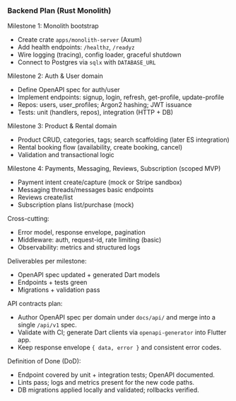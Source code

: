 ### Backend Plan (Rust Monolith)

Milestone 1: Monolith bootstrap
- Create crate `apps/monolith-server` (Axum)
- Add health endpoints: `/healthz`, `/readyz`
- Wire logging (tracing), config loader, graceful shutdown
- Connect to Postgres via `sqlx` with `DATABASE_URL`

Milestone 2: Auth & User domain
- Define OpenAPI spec for auth/user
- Implement endpoints: signup, login, refresh, get-profile, update-profile
- Repos: users, user_profiles; Argon2 hashing; JWT issuance
- Tests: unit (handlers, repos), integration (HTTP + DB)

Milestone 3: Product & Rental domain
- Product CRUD, categories, tags; search scaffolding (later ES integration)
- Rental booking flow (availability, create booking, cancel)
- Validation and transactional logic

Milestone 4: Payments, Messaging, Reviews, Subscription (scoped MVP)
- Payment intent create/capture (mock or Stripe sandbox)
- Messaging threads/messages basic endpoints
- Reviews create/list
- Subscription plans list/purchase (mock)

Cross-cutting:
- Error model, response envelope, pagination
- Middleware: auth, request-id, rate limiting (basic)
- Observability: metrics and structured logs

Deliverables per milestone:
- OpenAPI spec updated + generated Dart models
- Endpoints + tests green
- Migrations + validation pass

API contracts plan:
- Author OpenAPI spec per domain under `docs/api/` and merge into a single `/api/v1` spec.
- Validate with CI; generate Dart clients via `openapi-generator` into Flutter app.
- Keep response envelope `{ data, error }` and consistent error codes.

Definition of Done (DoD):
- Endpoint covered by unit + integration tests; OpenAPI documented.
- Lints pass; logs and metrics present for the new code paths.
- DB migrations applied locally and validated; rollbacks verified.


